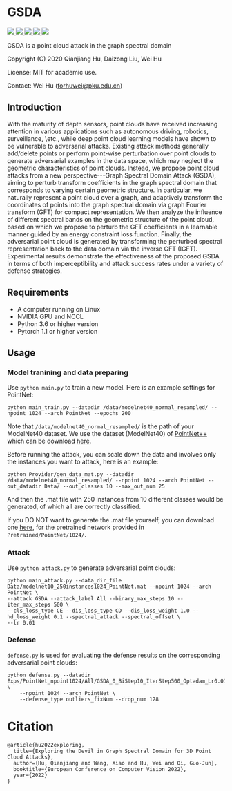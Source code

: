# GSDA
<a href="https://github.com/marktext/marktext/releases/latest">
   <img src="https://img.shields.io/badge/GSDA-v1.0.0-green">
   <img src="https://img.shields.io/badge/platform-Linux-green">
   <img src="https://img.shields.io/badge/Language-python3-green">
   <img src="https://img.shields.io/badge/dependencies-tested-green">
   <img src="https://img.shields.io/badge/licence-MIT-green">
</a>


GSDA is a point cloud attack in the graph spectral domain

Copyright (C) 2020 Qianjiang Hu, Daizong Liu, Wei Hu

License: MIT for academic use.

Contact: Wei Hu (forhuwei@pku.edu.cn)

## Introduction
With the maturity of depth sensors, point clouds have received increasing attention in various applications such as autonomous driving, robotics, surveillance, \etc., while deep point cloud learning models have shown to be vulnerable to adversarial attacks.
Existing attack methods generally add/delete points or perform point-wise perturbation over point clouds to generate adversarial examples in the data space, which may neglect the geometric characteristics of point clouds.
Instead, we propose point cloud attacks from a new perspective---Graph Spectral Domain Attack (GSDA), aiming to perturb transform coefficients in the graph spectral domain that corresponds to varying certain geometric structure. 
In particular, we naturally represent a point cloud over a graph, and adaptively transform the coordinates of points into the graph spectral domain via graph Fourier transform (GFT) for compact representation. 
We then analyze the influence of different spectral bands on the geometric structure of the point cloud, based on which we propose to perturb the GFT coefficients in a learnable manner guided by an energy constraint loss function. 
Finally, the adversarial point cloud is generated by transforming the perturbed spectral representation back to the data domain via the inverse GFT (IGFT).
Experimental results demonstrate the effectiveness of the proposed GSDA in terms of both imperceptibility and attack success rates under a variety of defense strategies.


## Requirements
* A computer running on Linux
* NVIDIA GPU and NCCL
* Python 3.6 or higher version
* Pytorch 1.1 or higher version


## Usage

### Model tranining and data preparing
Use `python main.py` to train a new model. Here is an example settings for PointNet:
```
python main_train.py --datadir /data/modelnet40_normal_resampled/ --npoint 1024 --arch PointNet --epochs 200
```
Note that `/data/modelnet40_normal_resampled/` is the path of your ModelNet40 dataset. We use the dataset (ModelNet40) of [PointNet++](https://github.com/charlesq34/pointnet2) which can be download [here](https://shapenet.cs.stanford.edu/media/modelnet40_normal_resampled.zip).


Before running the attack, you can scale down the data and involves only the instances you want to attack, here is an example:
```
python Provider/gen_data_mat.py --datadir /data/modelnet40_normal_resampled/ --npoint 1024 --arch PointNet --out_datadir Data/ --out_classes 10 --max_out_num 25
```
And then the .mat file with 250 instances from 10 different classes would be generated, of which all are correctly classified.

If you DO NOT want to generate the .mat file yourself, you can download one [here](https://drive.google.com/file/d/1mFsEyvfetQDlA30pHijN3S1wAlhwuemk/view?usp=sharing), for the pretrained network provided in `Pretrained/PointNet/1024/`.


### Attack
Use `python attack.py` to generate adversarial point clouds:
```
python main_attack.py --data_dir_file Data/modelnet10_250instances1024_PointNet.mat --npoint 1024 --arch PointNet \
--attack GSDA --attack_label All --binary_max_steps 10 --iter_max_steps 500 \
--cls_loss_type CE --dis_loss_type CD --dis_loss_weight 1.0 --hd_loss_weight 0.1 --spectral_attack --spectral_offset \
--lr 0.01
```

### Defense
`defense.py` is used for evaluating the defense results on the corresponding adversarial point clouds:
```
python defense.py --datadir Exps/PointNet_npoint1024/All/GSDA_0_BiStep10_IterStep500_Optadam_Lr0.01_Initcons10_CE_CDLoss1.0_HDLoss0.1_SpectralAttack0_1024/Mat \
	--npoint 1024 --arch PointNet \
	--defense_type outliers_fixNum --drop_num 128
```

# Citation

```
@article{hu2022exploring,
  title={Exploring the Devil in Graph Spectral Domain for 3D Point Cloud Attacks},
  author={Hu, Qianjiang and Wang, Xiao and Hu, Wei and Qi, Guo-Jun},
  booktitle={European Conference on Computer Vision 2022},
  year={2022}
}
```
